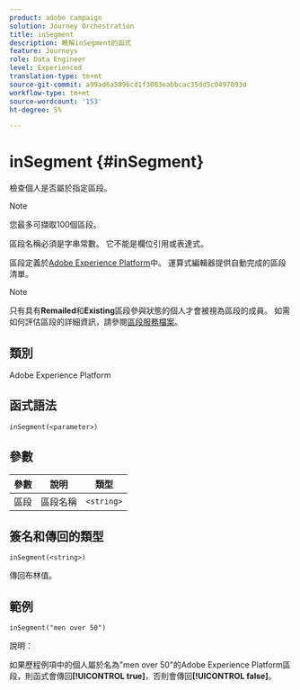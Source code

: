 ```yaml
---
product: adobe campaign
solution: Journey Orchestration
title: inSegment
description: 瞭解inSegment的函式
feature: Journeys
role: Data Engineer
level: Experienced
translation-type: tm+mt
source-git-commit: a99ad6a589bcd1f3083eabbcac35dd5c0497093d
workflow-type: tm+mt
source-wordcount: '153'
ht-degree: 5%

---
```



# inSegment {#inSegment}

檢查個人是否屬於指定區段。

>[!NOTE]
>
>您最多可擷取100個區段。

區段名稱必須是字串常數。 它不能是欄位引用或表達式。

區段定義於[Adobe Experience Platform](https://platform.adobe.com/segment/overview)中。 運算式編輯器提供自動完成的區段清單。

>[!NOTE]
>
>只有具有&#x200B;**Remailed**&#x200B;和&#x200B;**Existing**&#x200B;區段參與狀態的個人才會被視為區段的成員。 如需如何評估區段的詳細資訊，請參閱[區段服務檔案](https://experienceleague.adobe.com/docs/experience-platform/segmentation/tutorials/evaluate-a-segment.html?lang=en#interpret-segment-results)。

## 類別

Adobe Experience Platform

## 函式語法

`inSegment(<parameter>)`

## 參數

| 參數 | 說明 | 類型 |
|--- |--- |--- |
| 區段 | 區段名稱 | `<string>` |

## 簽名和傳回的類型

`inSegment(<string>)`

傳回布林值。

## 範例

`inSegment("men over 50")`

說明：

如果歷程例項中的個人屬於名為&quot;men over 50&quot;的Adobe Experience Platform區段，則函式會傳回&#x200B;**[!UICONTROL true]**，否則會傳回&#x200B;**[!UICONTROL false]**。
